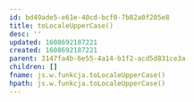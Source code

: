 ```yaml
---
id: bd49ade5-e61e-40cd-bcf0-7b82a0f205e8
title: toLocaleUpperCase()
desc: ''
updated: 1608692187221
created: 1608692187221
parent: 3147fa4b-6e55-4a14-b1f2-acd5d831ce3a
children: []
fname: js.w.funkcja.toLocaleUpperCase()
hpath: js.w.funkcja.toLocaleUpperCase()
---
```



